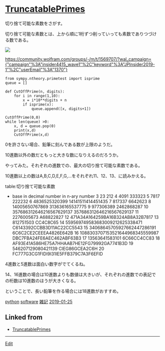 # [TruncatablePrimes](TruncatablePrimes.md)

切り捨て可能な素数をさがす。

切り捨て可能な素数とは、上から順に1桁ずつ削っていっても素数でありつづける数である。

![](https://i.gyazo.com/f7579232b43d580e0900c4f0b7d5cd17.png)

https://community.wolfram.com/groups/-/m/t/1569707/?wal_campaign={"campaign"%3A"insider4415_wave1"%2C"keyword"%3A"JPInsider2019-1"%2C"userEmail"%3A"1370"}



    from sympy.ntheory.primetest import isprime
    queue = []
    
    def CutOffPrime(n, digits):
        for i in range(1,10):
            x = i*10**digits + n
            if isprime(x):
                queue.append([x, digits+1])
    
    CutOffPrime(0,0)
    while len(queue) >0:
        x, d = queue.pop(0)
        print(x,d)
        CutOffPrime(x,d)

0を許さない場合、鉛筆に刻んである数が上限のようだ。

10進数以外の数だともっと大きな数になりえるのだろうか。



やってみた。それぞれの進数での、最大の切り捨て可能な素数である。

10進数以上の数はA,B,C,D,E,F,G,...をそれぞれ11、12、13、に読みかえる。

table:切り捨て可能な素数


* base	in decimal number	in n-ary number
3	23	212
4	4091	333323
5	7817	222232
6	4836525320399	14141511414451435
7	817337	6642623
8	14005650767869	313636165537775
9	977306389	2462868287
10	357686312646216567629137	357686312646216567629137
11	2276005673	A68822827
12		471A34A164259BA16B324AB8A32B7817
13	812751503	CC4C8C65
14	559569749583683009212625338471	C6143392CCBB3D11AC22CC5543
15	34068645705927662447286191	6C6C2CE2CEEEA4826E642B
16	1088303707153521644968345559987	DBC7FBA24FE6AEC462ABF63B3
17	13563641583101	6C66CC4CC83
18		AF93E41A586HE75A7HHAAB7HE12FG79992GA7741B3D
19	546207129080421139	CIEG86GCEA2C6H
20		FC777G3CG1FIDI9I31IE5FFB379C7A3F6EFID

4進数と5進数は面白い数字がでてくるね。

14、16進数の場合は10進数よりも数値は大きいが、それぞれの進数での表記での桁数は10進数のほうが大きくなる。



ということで、長い鉛筆を作る場合には18進数がおすすめ。

[python](python.md) [software](software.md) [雑記](雑記.md) 
[2019-01-25](2019-01-25.md) 



## Linked from

* [TruncatablePrimes](TruncatablePrimes.md)


----
[Edit](https://github.com/vitroid/vitroid.github.io/edit/master/MD/TruncatablePrimes.md)
